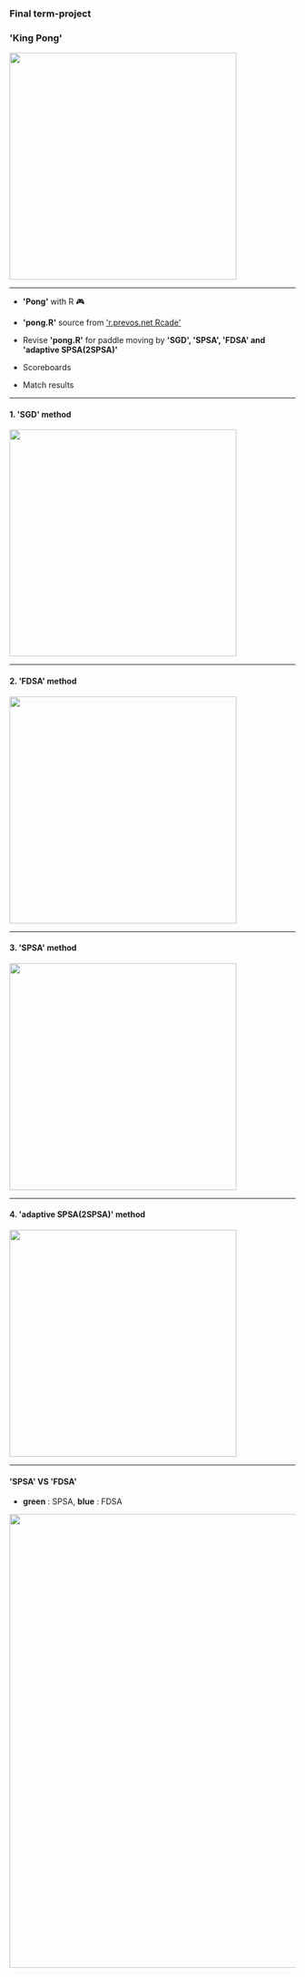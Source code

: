 
### Final term-project 


### **'King Pong'**

<img width = "400" heigth = "350" src = https://user-images.githubusercontent.com/37679460/48955703-888ce980-ef92-11e8-9a3d-428c13ec2c1a.png>

----------------------
  - **'Pong'** with R :video_game:
  
  
  - **'pong.R'** source from ['r.prevos.net Rcade'](https://github.com/pprevos/r.prevos.net/tree/master/Rcade)
  
  
  - Revise **'pong.R'** for paddle moving by **'SGD', 'SPSA', 'FDSA' and 'adaptive SPSA(2SPSA)'** 
  
  
  - Scoreboards
  
  
  - Match results
  
-------------------
#### 1. 'SGD' method

<img width = "400" heigth = "350" src = https://user-images.githubusercontent.com/37679460/49686033-eb08ec80-fb31-11e8-982d-75267b886e03.gif>

----------------------
#### 2. 'FDSA' method

 <img width = "400" heigth = "350" src = https://user-images.githubusercontent.com/37679460/49686034-eb08ec80-fb31-11e8-8822-372993fe8a5d.gif>
 
----------------------
#### 3. 'SPSA' method

<img width = "400" heigth = "350" src = https://user-images.githubusercontent.com/37679460/49686032-eb08ec80-fb31-11e8-988d-0a0a998b8f7c.gif>

----------------------
#### 4. 'adaptive SPSA(2SPSA)' method

<img width = "400" heigth = "350" src = https://user-images.githubusercontent.com/37679460/49689724-9fbe0080-fb68-11e8-82cf-f29697ae52ea.gif>


----------------------
#### 'SPSA' VS 'FDSA'

- **green** : SPSA, **blue** : FDSA

<img width = "800" heigth = "350" src = https://user-images.githubusercontent.com/37679460/49780717-1b7ba100-fd53-11e8-80e9-a13c44ae9115.gif>

